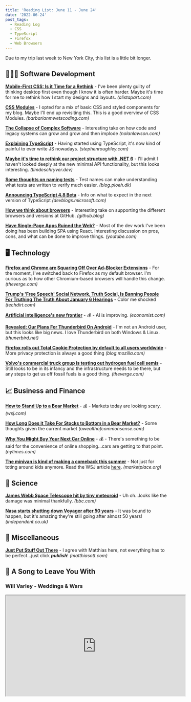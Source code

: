 ```yaml
---
title: 'Reading List: June 11 - June 24'
date: '2022-06-24'
post_tags:
  - Reading Log
  - CSS
  - TypeScript
  - Firefox
  - Web Browsers
---
```


Due to my trip last week to New York City, this list is a little bit longer.
<!-- excerpt -->
<div class="reading-log"></div>

## 👨🏼‍💻 Software Development

[**Mobile-First CSS: Is it Time for a Rethink**](https://alistapart.com/article/mobile-first-css-is-it-time-for-a-rethink/) - I've been plenty guilty of thinking desktop first even though I know it is often harder. Maybe it's time for me to rethink how I start my designs and layouts. *(alistapart.com)*

[**CSS Modules**](https://www.barbarianmeetscoding.com/notes/css-modules/) - I opted for a mix of basic CSS and styled components for my blog. Maybe I'll end up revisiting this. This is a good overview of CSS Modules. *(barbarianmwetscoding.com)*

[**The Collapse of Complex Software**](https://nolanlawson.com/2022/06/09/the-collapse-of-complex-software/) - Interesting take on how code and legacy systems can grow and grow and then implode *(nolanlawson.com)*

[**Explaining TypeScript**](https://stephenroughley.com/2022/06/09/explaining-typescript/) - Having started using TypeScript, it's now kind of painful to ever write JS nowadays. *(stephenroughley.com)*

[**Maybe it's time to rethink our project structure with .NET 6**](https://timdeschryver.dev/blog/maybe-its-time-to-rethink-our-project-structure-with-dot-net-6) - I'll admit I haven't looked deeply at the new minimal API functionality, but this looks interesting. *(timdeschryver.dev)*

[**Some thoughts on naming tests**](https://blog.ploeh.dk/2022/06/13/some-thoughts-on-naming-tests/) - Test names can make understanding what tests are written to verify much easier. *(blog.ploeh.dk)*

[**Announcing TypeScript 4.8 Beta**](https://devblogs.microsoft.com/typescript/announcing-typescript-4-8-beta) - Info on what to expect in the next version of TypeScript *(devblogs.microsoft.com)*

[**How we think about browsers**](https://github.blog/2022-06-10-how-we-think-about-browsers/) - Interesting take on supporting the different browsers and versions at GitHub. *(github.blog)*

[**Have Single-Page Apps Ruined the Web?**](https://www.youtube.com/watch?v=860d8usGC0o) - Most of the dev work I've been doing has been building SPA using React. Interesting discussion on pros, cons, and what can be done to improve things. *(youtube.com)*

## 🖥 Technology

[**Firefox and Chrome are Squaring Off Over Ad-Blocker Extensions**](https://www.theverge.com/2022/6/10/23131029/mozilla-ad-blocking-firefox-google-chrome-privacy-manifest-v3-web-request) - For the moment, I've switched back to Firefox as my default browser. I'm curious as to how other Chromium-based browsers will handle this change. *(theverge.com)*

[**Trump's 'Free Speech' Social Network, Truth Social, Is Banning People For Truthing The Truth About January 6 Hearings**](https://www.techdirt.com/2022/06/10/trumps-free-speech-social-network-truth-social-is-banning-people-for-truthing-the-truth-about-january-6-hearings/) - Color me shocked *(techdirt.com)*

[**Artificial intelligence's new frontier**](https://www.economist.com/leaders/2022/06/09/artificial-intelligences-new-frontier) - 💰 - AI is improving. *(economist.com)*

[**Revealed: Our Plans For Thunderbird On Android**](https://blog.thunderbird.net/2022/06/revealed-thunderbird-on-android-plans-k9/) - I'm not an Android user, but this looks like big news. I love Thunderbird on both Windows & Linux. *(thunerbird.net)*

[**Firefox rolls out Total Cookie Protection by default to all users worldwide**](https://blog.mozilla.org/en/products/firefox/firefox-rolls-out-total-cookie-protection-by-default-to-all-users-worldwide/) - More privacy protection is always a good thing *(blog.mozilla.com)*

[**Volvo's commercial truck group is testing out hydrogen fuel cell semis**](https://www.theverge.com/2022/6/21/23177624/volvo-trucks-tests-hydrogen-fuel-cell-semi) - Still looks to be in its infancy and the infrastructure needs to be there, but any steps to get us off fossil fuels is a good thing. *(theverge.com)*

## 📈 Business and Finance

[**How to Stand Up to a Bear Market**](https://www.wsj.com/articles/how-to-stand-up-to-a-bear-market-11655477101) - 💰 - Markets today are looking scary. *(wsj.com)*

[**How Long Does it Take For Stocks to Bottom in a Bear Market?**](https://awealthofcommonsense.com/2022/06/how-long-does-it-take-for-stocks-to-bottom-in-a-bear-market/) - Some thoughts given the current market *(awealthofcommonsense.com)*

[**Why You Might Buy Your Next Car Online**](https://www.nytimes.com/2022/06/21/business/tesla-online-sales-dealerships.html) - 💰 - There's something to be said for the convenience of online shopping...cars are getting to that point. *(nytimes.com)*

[**The minivan is kind of making a comeback this summer**](https://www.marketplace.org/2022/06/22/the-minivan-is-kind-of-making-a-comeback-this-summer/) - Not just for toting around kids anymore. Read the WSJ article [here](https://www.wsj.com/articles/minivan-sales-prices-memorial-day-11653423051). *(marketplace.org)*

## 🔬 Science

[**James Webb Space Telescope hit by tiny meteoroid**](https://www.bbc.com/news/science-environment-61744257) - Uh oh...looks like the damage was minimal thankfully. *(bbc.com)*

[**Nasa starts shutting down Voyager after 50 years**](https://www.independent.co.uk/space/nasa-shutting-down-voyager-50-years-b2104956.html) - It was bound to happen, but it's amazing they're still going after almost 50 years! *(independent.co.uk)*

## 🎒 Miscellaneous

[**Just Put Stuff Out There**](https://matthiasott.com/notes/just-put-stuff-out-there) - I agree with Matthias here, not everything has to be perfect...just click ***publish***! *(matthiasott.com)*

## 🎵 A Song to Leave You With

### Will Varley - Weddings & Wars

<fit-vids>
    <iframe
        width="560"
        height="315"
        src="https://www.youtube.com/embed/jlAm40MvlcA"
        title="Will Varley - Weddings & Wars"
        allow="accelerometer; autoplay; clipboard-write; encrypted-media; gyroscope; picture-in-picture"
        allowfullscreen></iframe>
</fit-vids>